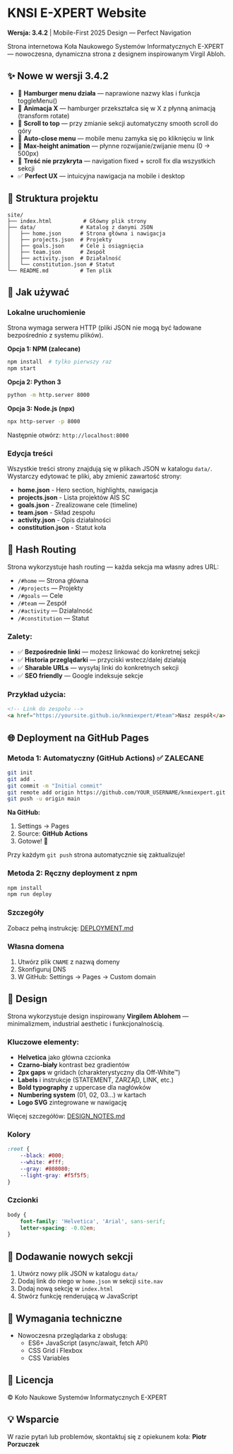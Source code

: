 # KNSI E-XPERT Website

**Wersja: 3.4.2** | Mobile-First 2025 Design — Perfect Navigation

Strona internetowa Koła Naukowego Systemów Informatycznych E-XPERT — nowoczesna, dynamiczna strona z designem inspirowanym Virgil Abloh.

## ✨ Nowe w wersji 3.4.2

- 🍔 **Hamburger menu działa** — naprawione nazwy klas i funkcja toggleMenu()
- 🎨 **Animacja X** — hamburger przekształca się w X z płynną animacją (transform rotate)
- 📜 **Scroll to top** — przy zmianie sekcji automatyczny smooth scroll do góry
- 🔄 **Auto-close menu** — mobile menu zamyka się po kliknięciu w link
- 📱 **Max-height animation** — płynne rozwijanie/zwijanie menu (0 → 500px)
- 🎯 **Treść nie przykryta** — navigation fixed + scroll fix dla wszystkich sekcji
- ✅ **Perfect UX** — intuicyjna nawigacja na mobile i desktop

## 📁 Struktura projektu

```
site/
├── index.html          # Główny plik strony
├── data/              # Katalog z danymi JSON
│   ├── home.json      # Strona główna i nawigacja
│   ├── projects.json  # Projekty
│   ├── goals.json     # Cele i osiągnięcia
│   ├── team.json      # Zespół
│   ├── activity.json  # Działalność
│   └── constitution.json # Statut
└── README.md          # Ten plik
```

## 🚀 Jak używać

### Lokalne uruchomienie

Strona wymaga serwera HTTP (pliki JSON nie mogą być ładowane bezpośrednio z systemu plików).

**Opcja 1: NPM (zalecane)**
```bash
npm install  # tylko pierwszy raz
npm start
```

**Opcja 2: Python 3**
```bash
python -m http.server 8000
```

**Opcja 3: Node.js (npx)**
```bash
npx http-server -p 8000
```

Następnie otwórz: `http://localhost:8000`

### Edycja treści

Wszystkie treści strony znajdują się w plikach JSON w katalogu `data/`. Wystarczy edytować te pliki, aby zmienić zawartość strony:

- **home.json** - Hero section, highlights, nawigacja
- **projects.json** - Lista projektów AIS SC
- **goals.json** - Zrealizowane cele (timeline)
- **team.json** - Skład zespołu
- **activity.json** - Opis działalności
- **constitution.json** - Statut koła

## 🔗 Hash Routing

Strona wykorzystuje hash routing — każda sekcja ma własny adres URL:

- `/#home` — Strona główna
- `/#projects` — Projekty
- `/#goals` — Cele
- `/#team` — Zespół
- `/#activity` — Działalność
- `/#constitution` — Statut

### Zalety:
- ✅ **Bezpośrednie linki** — możesz linkować do konkretnej sekcji
- ✅ **Historia przeglądarki** — przyciski wstecz/dalej działają
- ✅ **Sharable URLs** — wysyłaj linki do konkretnych sekcji
- ✅ **SEO friendly** — Google indeksuje sekcje

### Przykład użycia:
```html
<!-- Link do zespołu -->
<a href="https://yoursite.github.io/knmiexpert/#team">Nasz zespół</a>
```

## 🌐 Deployment na GitHub Pages

### Metoda 1: Automatyczny (GitHub Actions) ✅ ZALECANE

```bash
git init
git add .
git commit -m "Initial commit"
git remote add origin https://github.com/YOUR_USERNAME/knmiexpert.git
git push -u origin main
```

**Na GitHub:**
1. Settings → Pages
2. Source: **GitHub Actions**
3. Gotowe! 🎉

Przy każdym `git push` strona automatycznie się zaktualizuje!

### Metoda 2: Ręczny deployment z npm

```bash
npm install
npm run deploy
```

### Szczegóły

Zobacz pełną instrukcję: [DEPLOYMENT.md](DEPLOYMENT.md)

### Własna domena

1. Utwórz plik `CNAME` z nazwą domeny
2. Skonfiguruj DNS
3. W GitHub: Settings → Pages → Custom domain

## 🎨 Design

Strona wykorzystuje design inspirowany **Virgilem Ablohem** — minimalizmem, industrial aesthetic i funkcjonalnością.

### Kluczowe elementy:
- **Helvetica** jako główna czcionka
- **Czarno-biały** kontrast bez gradientów
- **2px gaps** w gridach (charakterystyczny dla Off-White™)
- **Labels** i instrukcje (STATEMENT, ZARZĄD, LINK, etc.)
- **Bold typography** z uppercase dla nagłówków
- **Numbering system** (01, 02, 03...) w kartach
- **Logo SVG** zintegrowane w nawigację

Więcej szczegółów: [DESIGN_NOTES.md](DESIGN_NOTES.md)

### Kolory

```css
:root {
    --black: #000;
    --white: #fff;
    --gray: #808080;
    --light-gray: #f5f5f5;
}
```

### Czcionki

```css
body {
    font-family: 'Helvetica', 'Arial', sans-serif;
    letter-spacing: -0.02em;
}
```

## 📝 Dodawanie nowych sekcji

1. Utwórz nowy plik JSON w katalogu `data/`
2. Dodaj link do niego w `home.json` w sekcji `site.nav`
3. Dodaj nową sekcję w `index.html`
4. Stwórz funkcję renderującą w JavaScript

## 🔧 Wymagania techniczne

- Nowoczesna przeglądarka z obsługą:
  - ES6+ JavaScript (async/await, fetch API)
  - CSS Grid i Flexbox
  - CSS Variables

## 📄 Licencja

© Koło Naukowe Systemów Informatycznych E-XPERT

## 💡 Wsparcie

W razie pytań lub problemów, skontaktuj się z opiekunem koła: **Piotr Porzuczek**

